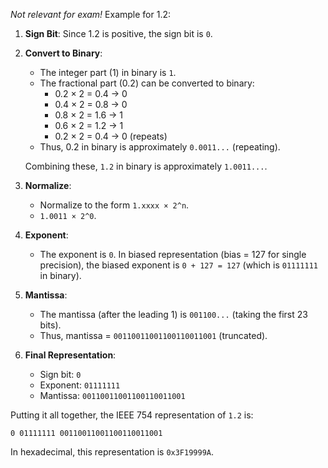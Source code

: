 *Not relevant for exam!*
Example for 1.2:

1. **Sign Bit**: Since 1.2 is positive, the sign bit is `0`.

2. **Convert to Binary**: 
   - The integer part (1) in binary is `1`.
   - The fractional part (0.2) can be converted to binary:
     - 0.2 × 2 = 0.4 → 0
     - 0.4 × 2 = 0.8 → 0
     - 0.8 × 2 = 1.6 → 1
     - 0.6 × 2 = 1.2 → 1
     - 0.2 × 2 = 0.4 → 0 (repeats)
   - Thus, 0.2 in binary is approximately `0.0011...` (repeating).

   Combining these, `1.2` in binary is approximately `1.0011...`.

3. **Normalize**: 
   - Normalize to the form `1.xxxx × 2^n`.
   - `1.0011 × 2^0`.

4. **Exponent**: 
   - The exponent is `0`. In biased representation (bias = 127 for single precision), the biased exponent is `0 + 127 = 127` (which is `01111111` in binary).

5. **Mantissa**: 
   - The mantissa (after the leading 1) is `001100...` (taking the first 23 bits).
   - Thus, mantissa = `00110011001100110011001` (truncated).

6. **Final Representation**:
   - Sign bit: `0`
   - Exponent: `01111111`
   - Mantissa: `00110011001100110011001`

Putting it all together, the IEEE 754 representation of `1.2` is:

```
0 01111111 00110011001100110011001
```

In hexadecimal, this representation is `0x3F19999A`.